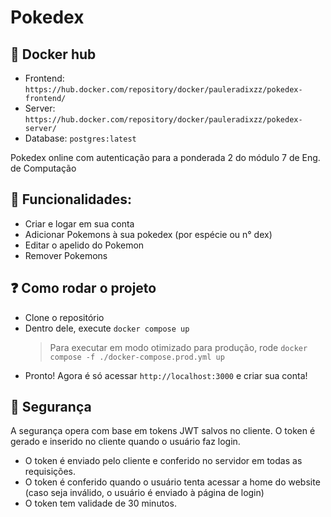 # Pokedex

## 🐳 Docker hub
- Frontend: `https://hub.docker.com/repository/docker/pauleradixzz/pokedex-frontend/`
- Server: `https://hub.docker.com/repository/docker/pauleradixzz/pokedex-server/`
- Database: `postgres:latest`

Pokedex online com autenticação para a ponderada 2 do módulo 7 de Eng. de Computação

## 🧰 Funcionalidades:
- Criar e logar em sua conta
- Adicionar Pokemons à sua pokedex (por espécie ou n° dex)
- Editar o apelido do Pokemon
- Remover Pokemons

## ❓ Como rodar o projeto

- Clone o repositório
- Dentro dele, execute `docker compose up`
    > Para executar em modo otimizado para produção, rode `docker compose -f ./docker-compose.prod.yml up`
- Pronto! Agora é só acessar `http://localhost:3000` e criar sua conta!
 
## 🔐 Segurança

A segurança opera com base em tokens JWT salvos no cliente. O token é gerado e inserido no cliente quando o usuário faz login.
- O token é enviado pelo cliente e conferido no servidor em todas as requisições.
- O token é conferido quando o usuário tenta acessar a home do website (caso seja inválido, o usuário é enviado à página de login)
- O token tem validade de 30 minutos.
